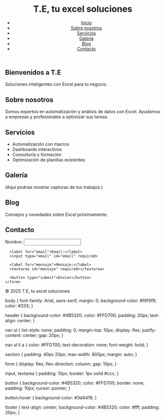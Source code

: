 <!DOCTYPE html>
<html lang="es">
<head>
  <meta charset="UTF-8">
  <meta name="viewport" content="width=device-width, initial-scale=1.0">
  <title>T.E, tu excel soluciones</title>
  <link rel="stylesheet" href="style.css">
</head>
<body>

  <header>
    <h1>T.E, tu excel soluciones</h1>
    <nav>
      <ul>
        <li><a href="#inicio">Inicio</a></li>
        <li><a href="#sobre">Sobre nosotros</a></li>
        <li><a href="#servicios">Servicios</a></li>
        <li><a href="#galeria">Galería</a></li>
        <li><a href="#blog">Blog</a></li>
        <li><a href="#contacto">Contacto</a></li>
      </ul>
    </nav>
  </header>

  <section id="inicio">
    <h2>Bienvenidos a T.E</h2>
    <p>Soluciones inteligentes con Excel para tu negocio.</p>
  </section>

  <section id="sobre">
    <h2>Sobre nosotros</h2>
    <p>Somos expertos en automatización y análisis de datos con Excel. Ayudamos a empresas y profesionales a optimizar sus tareas.</p>
  </section>

  <section id="servicios">
    <h2>Servicios</h2>
    <ul>
      <li>Automatización con macros</li>
      <li>Dashboards interactivos</li>
      <li>Consultoría y formación</li>
      <li>Optimización de planillas existentes</li>
    </ul>
  </section>

  <section id="galeria">
    <h2>Galería</h2>
    <p>(Aquí podrías mostrar capturas de tus trabajos.)</p>
  </section>

  <section id="blog">
    <h2>Blog</h2>
    <p>Consejos y novedades sobre Excel próximamente.</p>
  </section>

  <section id="contacto">
    <h2>Contacto</h2>
    <form id="formulario-contacto">
      <label for="nombre">Nombre:</label>
      <input type="text" id="nombre" required>
      
      <label for="email">Email:</label>
      <input type="email" id="email" required>

      <label for="mensaje">Mensaje:</label>
      <textarea id="mensaje" required></textarea>

      <button type="submit">Enviar</button>
    </form>
  </section>

  <footer>
    <p>&copy; 2025 T.E, tu excel soluciones</p>
  </footer>

  <script src="script.js"></script>
</body>
</html>
body {
  font-family: Arial, sans-serif;
  margin: 0;
  background-color: #f9f9f9;
  color: #333;
}

header {
  background-color: #4B5320;
  color: #FFD700;
  padding: 20px;
  text-align: center;
}

nav ul {
  list-style: none;
  padding: 0;
  margin-top: 10px;
  display: flex;
  justify-content: center;
  gap: 20px;
}

nav ul li a {
  color: #FFD700;
  text-decoration: none;
  font-weight: bold;
}

section {
  padding: 40px 20px;
  max-width: 800px;
  margin: auto;
}

form {
  display: flex;
  flex-direction: column;
  gap: 10px;
}

input, textarea {
  padding: 10px;
  border: 1px solid #ccc;
}

button {
  background-color: #4B5320;
  color: #FFD700;
  border: none;
  padding: 10px;
  cursor: pointer;
}

button:hover {
  background-color: #3d4419;
}

footer {
  text-align: center;
  background-color: #4B5320;
  color: #fff;
  padding: 20px;
}
